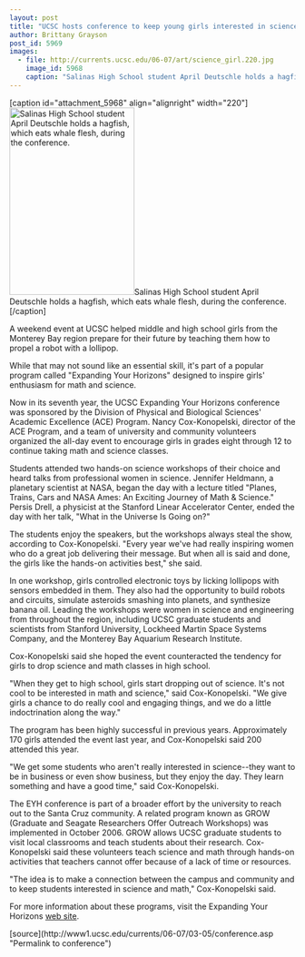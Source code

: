 ```yaml
---
layout: post
title: "UCSC hosts conference to keep young girls interested in science"
author: Brittany Grayson
post_id: 5969
images:
  - file: http://currents.ucsc.edu/06-07/art/science_girl.220.jpg
    image_id: 5968
    caption: "Salinas High School student April Deutschle holds a hagfish, which eats whale flesh, during the conference."
---
```


[caption id="attachment_5968" align="alignright" width="220"]<a href="http://localhost/mysite/wp-content/uploads/2007/03/science_girl.220.jpg"><img class="size-full wp-image-5968" src="http://localhost/mysite/wp-content/uploads/2007/03/science_girl.220.jpg" alt="Salinas High School student April Deutschle holds a hagfish, which eats whale flesh, during the conference." width="220" height="330" /></a>Salinas High School student April Deutschle holds a hagfish, which eats whale flesh, during the conference.[/caption]
<a name="content" id="content"></a>
<p>
  A weekend event at UCSC helped middle and high school girls from the Monterey Bay region prepare for their future by teaching them how to propel a robot with a lollipop.
</p>
<p>
  While that may not sound like an essential skill, it's part of a popular program called "Expanding Your Horizons" designed to inspire girls' enthusiasm for math and science.
</p>
<p>
  Now in its seventh year, the UCSC Expanding Your Horizons conference was sponsored by the Division of Physical and Biological Sciences' Academic Excellence (ACE) Program. Nancy Cox-Konopelski, director of the ACE Program, and a team of university and community volunteers organized the all-day event to encourage girls in grades eight through 12 to continue taking math and science classes.
</p>
<p>
  Students attended two hands-on science workshops of their choice and heard talks from professional women in science. Jennifer Heldmann, a planetary scientist at NASA, began the day with a lecture titled "Planes, Trains, Cars and NASA Ames: An Exciting Journey of Math &amp; Science." Persis Drell, a physicist at the Stanford Linear Accelerator Center, ended the day with her talk, "What in the Universe Is Going on?"
</p>
<p>
  The students enjoy the speakers, but the workshops always steal the show, according to Cox-Konopelski. "Every year we've had really inspiring women who do a great job delivering their message. But when all is said and done, the girls like the hands-on activities best," she said.
</p>
<p>
  In one workshop, girls controlled electronic toys by licking lollipops with sensors embedded in them. They also had the opportunity to build robots and circuits, simulate asteroids smashing into planets, and synthesize banana oil. Leading the workshops were women in science and engineering from throughout the region, including UCSC graduate students and scientists from Stanford University, Lockheed Martin Space Systems Company, and the Monterey Bay Aquarium Research Institute.
</p>
<p>
  Cox-Konopelski said she hoped the event counteracted the tendency for girls to drop science and math classes in high school.
</p>
<p>
  "When they get to high school, girls start dropping out of science. It's not cool to be interested in math and science," said Cox-Konopelski. "We give girls a chance to do really cool and engaging things, and we do a little indoctrination along the way."
</p>
<p>
  The program has been highly successful in previous years. Approximately 170 girls attended the event last year, and Cox-Konopelski said 200 attended this year.
</p>
<p>
  "We get some students who aren't really interested in science--they want to be in business or even show business, but they enjoy the day. They learn something and have a good time," said Cox-Konopelski.
</p>
<p>
  The EYH conference is part of a broader effort by the university to reach out to the Santa Cruz community. A related program known as GROW (Graduate and Seagate Researchers Offer Outreach Workshops) was implemented in October 2006. GROW allows UCSC graduate students to visit local classrooms and teach students about their research. Cox-Konopelski said these volunteers teach science and math through hands-on activities that teachers cannot offer because of a lack of time or resources.
</p>
<p>
  "The idea is to make a connection between the campus and community and to keep students interested in science and math," Cox-Konopelski said.
</p>
<p>
  For more information about these programs, visit the Expanding Your Horizons <a href="http://eyh.ucsc.edu">web site</a>.
</p>
[source](http://www1.ucsc.edu/currents/06-07/03-05/conference.asp "Permalink to conference")
